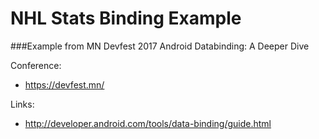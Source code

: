 # NHL Stats Binding Example

###Example from MN Devfest 2017 Android Databinding: A Deeper Dive

Conference: 
- https://devfest.mn/  

Links:
- http://developer.android.com/tools/data-binding/guide.html  
